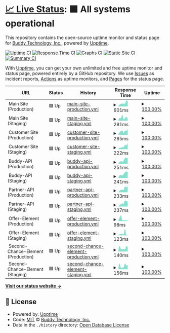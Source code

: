 # [📈 Live Status](https://status.buddy.insure): <!--live status--> **🟩 All systems operational**

This repository contains the open-source uptime monitor and status page for [Buddy Technology, Inc.](https://buddy.insure), powered by [Upptime](https://github.com/upptime/upptime).

[![Uptime CI](https://github.com/Buddy-Technology/buddy-monitoring/workflows/Uptime%20CI/badge.svg)](https://github.com/Buddy-Technology/buddy-monitoring/actions?query=workflow%3A%22Uptime+CI%22)
[![Response Time CI](https://github.com/Buddy-Technology/buddy-monitoring/workflows/Response%20Time%20CI/badge.svg)](https://github.com/Buddy-Technology/buddy-monitoring/actions?query=workflow%3A%22Response+Time+CI%22)
[![Graphs CI](https://github.com/Buddy-Technology/buddy-monitoring/workflows/Graphs%20CI/badge.svg)](https://github.com/Buddy-Technology/buddy-monitoring/actions?query=workflow%3A%22Graphs+CI%22)
[![Static Site CI](https://github.com/Buddy-Technology/buddy-monitoring/workflows/Static%20Site%20CI/badge.svg)](https://github.com/Buddy-Technology/buddy-monitoring/actions?query=workflow%3A%22Static+Site+CI%22)
[![Summary CI](https://github.com/Buddy-Technology/buddy-monitoring/workflows/Summary%20CI/badge.svg)](https://github.com/Buddy-Technology/buddy-monitoring/actions?query=workflow%3A%22Summary+CI%22)

With [Upptime](https://upptime.js.org), you can get your own unlimited and free uptime monitor and status page, powered entirely by a GitHub repository. We use [Issues](https://github.com/Buddy-Technology/buddy-monitoring/issues) as incident reports, [Actions](https://github.com/Buddy-Technology/buddy-monitoring/actions) as uptime monitors, and [Pages](https://status.buddy.insure) for the status page.

<!--start: status pages-->
<!-- This summary is generated by Upptime (https://github.com/upptime/upptime) -->
<!-- Do not edit this manually, your changes will be overwritten -->
<!-- prettier-ignore -->
| URL | Status | History | Response Time | Uptime |
| --- | ------ | ------- | ------------- | ------ |
| <img alt="" src="https://icons.duckduckgo.com/ip3/null.ico" height="13"> Main Site (Production) | 🟩 Up | [main-site-production.yml](https://github.com/Buddy-Technology/buddy-monitoring/commits/HEAD/history/main-site-production.yml) | <details><summary><img alt="Response time graph" src="./graphs/main-site-production/response-time-week.png" height="20"> 601ms</summary><br><a href="https://status.buddy.insure/history/main-site-production"><img alt="Response time 604" src="https://img.shields.io/endpoint?url=https%3A%2F%2Fraw.githubusercontent.com%2FBuddy-Technology%2Fbuddy-monitoring%2FHEAD%2Fapi%2Fmain-site-production%2Fresponse-time.json"></a><br><a href="https://status.buddy.insure/history/main-site-production"><img alt="24-hour response time 762" src="https://img.shields.io/endpoint?url=https%3A%2F%2Fraw.githubusercontent.com%2FBuddy-Technology%2Fbuddy-monitoring%2FHEAD%2Fapi%2Fmain-site-production%2Fresponse-time-day.json"></a><br><a href="https://status.buddy.insure/history/main-site-production"><img alt="7-day response time 601" src="https://img.shields.io/endpoint?url=https%3A%2F%2Fraw.githubusercontent.com%2FBuddy-Technology%2Fbuddy-monitoring%2FHEAD%2Fapi%2Fmain-site-production%2Fresponse-time-week.json"></a><br><a href="https://status.buddy.insure/history/main-site-production"><img alt="30-day response time 602" src="https://img.shields.io/endpoint?url=https%3A%2F%2Fraw.githubusercontent.com%2FBuddy-Technology%2Fbuddy-monitoring%2FHEAD%2Fapi%2Fmain-site-production%2Fresponse-time-month.json"></a><br><a href="https://status.buddy.insure/history/main-site-production"><img alt="1-year response time 604" src="https://img.shields.io/endpoint?url=https%3A%2F%2Fraw.githubusercontent.com%2FBuddy-Technology%2Fbuddy-monitoring%2FHEAD%2Fapi%2Fmain-site-production%2Fresponse-time-year.json"></a></details> | <details><summary><a href="https://status.buddy.insure/history/main-site-production">100.00%</a></summary><a href="https://status.buddy.insure/history/main-site-production"><img alt="All-time uptime 100.00%" src="https://img.shields.io/endpoint?url=https%3A%2F%2Fraw.githubusercontent.com%2FBuddy-Technology%2Fbuddy-monitoring%2FHEAD%2Fapi%2Fmain-site-production%2Fuptime.json"></a><br><a href="https://status.buddy.insure/history/main-site-production"><img alt="24-hour uptime 100.00%" src="https://img.shields.io/endpoint?url=https%3A%2F%2Fraw.githubusercontent.com%2FBuddy-Technology%2Fbuddy-monitoring%2FHEAD%2Fapi%2Fmain-site-production%2Fuptime-day.json"></a><br><a href="https://status.buddy.insure/history/main-site-production"><img alt="7-day uptime 100.00%" src="https://img.shields.io/endpoint?url=https%3A%2F%2Fraw.githubusercontent.com%2FBuddy-Technology%2Fbuddy-monitoring%2FHEAD%2Fapi%2Fmain-site-production%2Fuptime-week.json"></a><br><a href="https://status.buddy.insure/history/main-site-production"><img alt="30-day uptime 100.00%" src="https://img.shields.io/endpoint?url=https%3A%2F%2Fraw.githubusercontent.com%2FBuddy-Technology%2Fbuddy-monitoring%2FHEAD%2Fapi%2Fmain-site-production%2Fuptime-month.json"></a><br><a href="https://status.buddy.insure/history/main-site-production"><img alt="1-year uptime 100.00%" src="https://img.shields.io/endpoint?url=https%3A%2F%2Fraw.githubusercontent.com%2FBuddy-Technology%2Fbuddy-monitoring%2FHEAD%2Fapi%2Fmain-site-production%2Fuptime-year.json"></a></details>
| <img alt="" src="https://icons.duckduckgo.com/ip3/null.ico" height="13"> Main Site (Staging) | 🟩 Up | [main-site-staging.yml](https://github.com/Buddy-Technology/buddy-monitoring/commits/HEAD/history/main-site-staging.yml) | <details><summary><img alt="Response time graph" src="./graphs/main-site-staging/response-time-week.png" height="20"> 281ms</summary><br><a href="https://status.buddy.insure/history/main-site-staging"><img alt="Response time 286" src="https://img.shields.io/endpoint?url=https%3A%2F%2Fraw.githubusercontent.com%2FBuddy-Technology%2Fbuddy-monitoring%2FHEAD%2Fapi%2Fmain-site-staging%2Fresponse-time.json"></a><br><a href="https://status.buddy.insure/history/main-site-staging"><img alt="24-hour response time 267" src="https://img.shields.io/endpoint?url=https%3A%2F%2Fraw.githubusercontent.com%2FBuddy-Technology%2Fbuddy-monitoring%2FHEAD%2Fapi%2Fmain-site-staging%2Fresponse-time-day.json"></a><br><a href="https://status.buddy.insure/history/main-site-staging"><img alt="7-day response time 281" src="https://img.shields.io/endpoint?url=https%3A%2F%2Fraw.githubusercontent.com%2FBuddy-Technology%2Fbuddy-monitoring%2FHEAD%2Fapi%2Fmain-site-staging%2Fresponse-time-week.json"></a><br><a href="https://status.buddy.insure/history/main-site-staging"><img alt="30-day response time 277" src="https://img.shields.io/endpoint?url=https%3A%2F%2Fraw.githubusercontent.com%2FBuddy-Technology%2Fbuddy-monitoring%2FHEAD%2Fapi%2Fmain-site-staging%2Fresponse-time-month.json"></a><br><a href="https://status.buddy.insure/history/main-site-staging"><img alt="1-year response time 286" src="https://img.shields.io/endpoint?url=https%3A%2F%2Fraw.githubusercontent.com%2FBuddy-Technology%2Fbuddy-monitoring%2FHEAD%2Fapi%2Fmain-site-staging%2Fresponse-time-year.json"></a></details> | <details><summary><a href="https://status.buddy.insure/history/main-site-staging">100.00%</a></summary><a href="https://status.buddy.insure/history/main-site-staging"><img alt="All-time uptime 100.00%" src="https://img.shields.io/endpoint?url=https%3A%2F%2Fraw.githubusercontent.com%2FBuddy-Technology%2Fbuddy-monitoring%2FHEAD%2Fapi%2Fmain-site-staging%2Fuptime.json"></a><br><a href="https://status.buddy.insure/history/main-site-staging"><img alt="24-hour uptime 100.00%" src="https://img.shields.io/endpoint?url=https%3A%2F%2Fraw.githubusercontent.com%2FBuddy-Technology%2Fbuddy-monitoring%2FHEAD%2Fapi%2Fmain-site-staging%2Fuptime-day.json"></a><br><a href="https://status.buddy.insure/history/main-site-staging"><img alt="7-day uptime 100.00%" src="https://img.shields.io/endpoint?url=https%3A%2F%2Fraw.githubusercontent.com%2FBuddy-Technology%2Fbuddy-monitoring%2FHEAD%2Fapi%2Fmain-site-staging%2Fuptime-week.json"></a><br><a href="https://status.buddy.insure/history/main-site-staging"><img alt="30-day uptime 100.00%" src="https://img.shields.io/endpoint?url=https%3A%2F%2Fraw.githubusercontent.com%2FBuddy-Technology%2Fbuddy-monitoring%2FHEAD%2Fapi%2Fmain-site-staging%2Fuptime-month.json"></a><br><a href="https://status.buddy.insure/history/main-site-staging"><img alt="1-year uptime 100.00%" src="https://img.shields.io/endpoint?url=https%3A%2F%2Fraw.githubusercontent.com%2FBuddy-Technology%2Fbuddy-monitoring%2FHEAD%2Fapi%2Fmain-site-staging%2Fuptime-year.json"></a></details>
| <img alt="" src="https://icons.duckduckgo.com/ip3/null.ico" height="13"> Customer Site (Production) | 🟩 Up | [customer-site-production.yml](https://github.com/Buddy-Technology/buddy-monitoring/commits/HEAD/history/customer-site-production.yml) | <details><summary><img alt="Response time graph" src="./graphs/customer-site-production/response-time-week.png" height="20"> 285ms</summary><br><a href="https://status.buddy.insure/history/customer-site-production"><img alt="Response time 292" src="https://img.shields.io/endpoint?url=https%3A%2F%2Fraw.githubusercontent.com%2FBuddy-Technology%2Fbuddy-monitoring%2FHEAD%2Fapi%2Fcustomer-site-production%2Fresponse-time.json"></a><br><a href="https://status.buddy.insure/history/customer-site-production"><img alt="24-hour response time 679" src="https://img.shields.io/endpoint?url=https%3A%2F%2Fraw.githubusercontent.com%2FBuddy-Technology%2Fbuddy-monitoring%2FHEAD%2Fapi%2Fcustomer-site-production%2Fresponse-time-day.json"></a><br><a href="https://status.buddy.insure/history/customer-site-production"><img alt="7-day response time 285" src="https://img.shields.io/endpoint?url=https%3A%2F%2Fraw.githubusercontent.com%2FBuddy-Technology%2Fbuddy-monitoring%2FHEAD%2Fapi%2Fcustomer-site-production%2Fresponse-time-week.json"></a><br><a href="https://status.buddy.insure/history/customer-site-production"><img alt="30-day response time 256" src="https://img.shields.io/endpoint?url=https%3A%2F%2Fraw.githubusercontent.com%2FBuddy-Technology%2Fbuddy-monitoring%2FHEAD%2Fapi%2Fcustomer-site-production%2Fresponse-time-month.json"></a><br><a href="https://status.buddy.insure/history/customer-site-production"><img alt="1-year response time 292" src="https://img.shields.io/endpoint?url=https%3A%2F%2Fraw.githubusercontent.com%2FBuddy-Technology%2Fbuddy-monitoring%2FHEAD%2Fapi%2Fcustomer-site-production%2Fresponse-time-year.json"></a></details> | <details><summary><a href="https://status.buddy.insure/history/customer-site-production">100.00%</a></summary><a href="https://status.buddy.insure/history/customer-site-production"><img alt="All-time uptime 100.00%" src="https://img.shields.io/endpoint?url=https%3A%2F%2Fraw.githubusercontent.com%2FBuddy-Technology%2Fbuddy-monitoring%2FHEAD%2Fapi%2Fcustomer-site-production%2Fuptime.json"></a><br><a href="https://status.buddy.insure/history/customer-site-production"><img alt="24-hour uptime 100.00%" src="https://img.shields.io/endpoint?url=https%3A%2F%2Fraw.githubusercontent.com%2FBuddy-Technology%2Fbuddy-monitoring%2FHEAD%2Fapi%2Fcustomer-site-production%2Fuptime-day.json"></a><br><a href="https://status.buddy.insure/history/customer-site-production"><img alt="7-day uptime 100.00%" src="https://img.shields.io/endpoint?url=https%3A%2F%2Fraw.githubusercontent.com%2FBuddy-Technology%2Fbuddy-monitoring%2FHEAD%2Fapi%2Fcustomer-site-production%2Fuptime-week.json"></a><br><a href="https://status.buddy.insure/history/customer-site-production"><img alt="30-day uptime 100.00%" src="https://img.shields.io/endpoint?url=https%3A%2F%2Fraw.githubusercontent.com%2FBuddy-Technology%2Fbuddy-monitoring%2FHEAD%2Fapi%2Fcustomer-site-production%2Fuptime-month.json"></a><br><a href="https://status.buddy.insure/history/customer-site-production"><img alt="1-year uptime 100.00%" src="https://img.shields.io/endpoint?url=https%3A%2F%2Fraw.githubusercontent.com%2FBuddy-Technology%2Fbuddy-monitoring%2FHEAD%2Fapi%2Fcustomer-site-production%2Fuptime-year.json"></a></details>
| <img alt="" src="https://icons.duckduckgo.com/ip3/null.ico" height="13"> Customer Site (Staging) | 🟩 Up | [customer-site-staging.yml](https://github.com/Buddy-Technology/buddy-monitoring/commits/HEAD/history/customer-site-staging.yml) | <details><summary><img alt="Response time graph" src="./graphs/customer-site-staging/response-time-week.png" height="20"> 222ms</summary><br><a href="https://status.buddy.insure/history/customer-site-staging"><img alt="Response time 271" src="https://img.shields.io/endpoint?url=https%3A%2F%2Fraw.githubusercontent.com%2FBuddy-Technology%2Fbuddy-monitoring%2FHEAD%2Fapi%2Fcustomer-site-staging%2Fresponse-time.json"></a><br><a href="https://status.buddy.insure/history/customer-site-staging"><img alt="24-hour response time 190" src="https://img.shields.io/endpoint?url=https%3A%2F%2Fraw.githubusercontent.com%2FBuddy-Technology%2Fbuddy-monitoring%2FHEAD%2Fapi%2Fcustomer-site-staging%2Fresponse-time-day.json"></a><br><a href="https://status.buddy.insure/history/customer-site-staging"><img alt="7-day response time 222" src="https://img.shields.io/endpoint?url=https%3A%2F%2Fraw.githubusercontent.com%2FBuddy-Technology%2Fbuddy-monitoring%2FHEAD%2Fapi%2Fcustomer-site-staging%2Fresponse-time-week.json"></a><br><a href="https://status.buddy.insure/history/customer-site-staging"><img alt="30-day response time 243" src="https://img.shields.io/endpoint?url=https%3A%2F%2Fraw.githubusercontent.com%2FBuddy-Technology%2Fbuddy-monitoring%2FHEAD%2Fapi%2Fcustomer-site-staging%2Fresponse-time-month.json"></a><br><a href="https://status.buddy.insure/history/customer-site-staging"><img alt="1-year response time 271" src="https://img.shields.io/endpoint?url=https%3A%2F%2Fraw.githubusercontent.com%2FBuddy-Technology%2Fbuddy-monitoring%2FHEAD%2Fapi%2Fcustomer-site-staging%2Fresponse-time-year.json"></a></details> | <details><summary><a href="https://status.buddy.insure/history/customer-site-staging">100.00%</a></summary><a href="https://status.buddy.insure/history/customer-site-staging"><img alt="All-time uptime 100.00%" src="https://img.shields.io/endpoint?url=https%3A%2F%2Fraw.githubusercontent.com%2FBuddy-Technology%2Fbuddy-monitoring%2FHEAD%2Fapi%2Fcustomer-site-staging%2Fuptime.json"></a><br><a href="https://status.buddy.insure/history/customer-site-staging"><img alt="24-hour uptime 100.00%" src="https://img.shields.io/endpoint?url=https%3A%2F%2Fraw.githubusercontent.com%2FBuddy-Technology%2Fbuddy-monitoring%2FHEAD%2Fapi%2Fcustomer-site-staging%2Fuptime-day.json"></a><br><a href="https://status.buddy.insure/history/customer-site-staging"><img alt="7-day uptime 100.00%" src="https://img.shields.io/endpoint?url=https%3A%2F%2Fraw.githubusercontent.com%2FBuddy-Technology%2Fbuddy-monitoring%2FHEAD%2Fapi%2Fcustomer-site-staging%2Fuptime-week.json"></a><br><a href="https://status.buddy.insure/history/customer-site-staging"><img alt="30-day uptime 100.00%" src="https://img.shields.io/endpoint?url=https%3A%2F%2Fraw.githubusercontent.com%2FBuddy-Technology%2Fbuddy-monitoring%2FHEAD%2Fapi%2Fcustomer-site-staging%2Fuptime-month.json"></a><br><a href="https://status.buddy.insure/history/customer-site-staging"><img alt="1-year uptime 100.00%" src="https://img.shields.io/endpoint?url=https%3A%2F%2Fraw.githubusercontent.com%2FBuddy-Technology%2Fbuddy-monitoring%2FHEAD%2Fapi%2Fcustomer-site-staging%2Fuptime-year.json"></a></details>
| <img alt="" src="https://icons.duckduckgo.com/ip3/null.ico" height="13"> Buddy-API (Production) | 🟩 Up | [buddy-api-production.yml](https://github.com/Buddy-Technology/buddy-monitoring/commits/HEAD/history/buddy-api-production.yml) | <details><summary><img alt="Response time graph" src="./graphs/buddy-api-production/response-time-week.png" height="20"> 251ms</summary><br><a href="https://status.buddy.insure/history/buddy-api-production"><img alt="Response time 201" src="https://img.shields.io/endpoint?url=https%3A%2F%2Fraw.githubusercontent.com%2FBuddy-Technology%2Fbuddy-monitoring%2FHEAD%2Fapi%2Fbuddy-api-production%2Fresponse-time.json"></a><br><a href="https://status.buddy.insure/history/buddy-api-production"><img alt="24-hour response time 198" src="https://img.shields.io/endpoint?url=https%3A%2F%2Fraw.githubusercontent.com%2FBuddy-Technology%2Fbuddy-monitoring%2FHEAD%2Fapi%2Fbuddy-api-production%2Fresponse-time-day.json"></a><br><a href="https://status.buddy.insure/history/buddy-api-production"><img alt="7-day response time 251" src="https://img.shields.io/endpoint?url=https%3A%2F%2Fraw.githubusercontent.com%2FBuddy-Technology%2Fbuddy-monitoring%2FHEAD%2Fapi%2Fbuddy-api-production%2Fresponse-time-week.json"></a><br><a href="https://status.buddy.insure/history/buddy-api-production"><img alt="30-day response time 222" src="https://img.shields.io/endpoint?url=https%3A%2F%2Fraw.githubusercontent.com%2FBuddy-Technology%2Fbuddy-monitoring%2FHEAD%2Fapi%2Fbuddy-api-production%2Fresponse-time-month.json"></a><br><a href="https://status.buddy.insure/history/buddy-api-production"><img alt="1-year response time 201" src="https://img.shields.io/endpoint?url=https%3A%2F%2Fraw.githubusercontent.com%2FBuddy-Technology%2Fbuddy-monitoring%2FHEAD%2Fapi%2Fbuddy-api-production%2Fresponse-time-year.json"></a></details> | <details><summary><a href="https://status.buddy.insure/history/buddy-api-production">100.00%</a></summary><a href="https://status.buddy.insure/history/buddy-api-production"><img alt="All-time uptime 100.00%" src="https://img.shields.io/endpoint?url=https%3A%2F%2Fraw.githubusercontent.com%2FBuddy-Technology%2Fbuddy-monitoring%2FHEAD%2Fapi%2Fbuddy-api-production%2Fuptime.json"></a><br><a href="https://status.buddy.insure/history/buddy-api-production"><img alt="24-hour uptime 100.00%" src="https://img.shields.io/endpoint?url=https%3A%2F%2Fraw.githubusercontent.com%2FBuddy-Technology%2Fbuddy-monitoring%2FHEAD%2Fapi%2Fbuddy-api-production%2Fuptime-day.json"></a><br><a href="https://status.buddy.insure/history/buddy-api-production"><img alt="7-day uptime 100.00%" src="https://img.shields.io/endpoint?url=https%3A%2F%2Fraw.githubusercontent.com%2FBuddy-Technology%2Fbuddy-monitoring%2FHEAD%2Fapi%2Fbuddy-api-production%2Fuptime-week.json"></a><br><a href="https://status.buddy.insure/history/buddy-api-production"><img alt="30-day uptime 100.00%" src="https://img.shields.io/endpoint?url=https%3A%2F%2Fraw.githubusercontent.com%2FBuddy-Technology%2Fbuddy-monitoring%2FHEAD%2Fapi%2Fbuddy-api-production%2Fuptime-month.json"></a><br><a href="https://status.buddy.insure/history/buddy-api-production"><img alt="1-year uptime 100.00%" src="https://img.shields.io/endpoint?url=https%3A%2F%2Fraw.githubusercontent.com%2FBuddy-Technology%2Fbuddy-monitoring%2FHEAD%2Fapi%2Fbuddy-api-production%2Fuptime-year.json"></a></details>
| <img alt="" src="https://icons.duckduckgo.com/ip3/null.ico" height="13"> Buddy-API (Staging) | 🟩 Up | [buddy-api-staging.yml](https://github.com/Buddy-Technology/buddy-monitoring/commits/HEAD/history/buddy-api-staging.yml) | <details><summary><img alt="Response time graph" src="./graphs/buddy-api-staging/response-time-week.png" height="20"> 241ms</summary><br><a href="https://status.buddy.insure/history/buddy-api-staging"><img alt="Response time 191" src="https://img.shields.io/endpoint?url=https%3A%2F%2Fraw.githubusercontent.com%2FBuddy-Technology%2Fbuddy-monitoring%2FHEAD%2Fapi%2Fbuddy-api-staging%2Fresponse-time.json"></a><br><a href="https://status.buddy.insure/history/buddy-api-staging"><img alt="24-hour response time 190" src="https://img.shields.io/endpoint?url=https%3A%2F%2Fraw.githubusercontent.com%2FBuddy-Technology%2Fbuddy-monitoring%2FHEAD%2Fapi%2Fbuddy-api-staging%2Fresponse-time-day.json"></a><br><a href="https://status.buddy.insure/history/buddy-api-staging"><img alt="7-day response time 241" src="https://img.shields.io/endpoint?url=https%3A%2F%2Fraw.githubusercontent.com%2FBuddy-Technology%2Fbuddy-monitoring%2FHEAD%2Fapi%2Fbuddy-api-staging%2Fresponse-time-week.json"></a><br><a href="https://status.buddy.insure/history/buddy-api-staging"><img alt="30-day response time 212" src="https://img.shields.io/endpoint?url=https%3A%2F%2Fraw.githubusercontent.com%2FBuddy-Technology%2Fbuddy-monitoring%2FHEAD%2Fapi%2Fbuddy-api-staging%2Fresponse-time-month.json"></a><br><a href="https://status.buddy.insure/history/buddy-api-staging"><img alt="1-year response time 191" src="https://img.shields.io/endpoint?url=https%3A%2F%2Fraw.githubusercontent.com%2FBuddy-Technology%2Fbuddy-monitoring%2FHEAD%2Fapi%2Fbuddy-api-staging%2Fresponse-time-year.json"></a></details> | <details><summary><a href="https://status.buddy.insure/history/buddy-api-staging">100.00%</a></summary><a href="https://status.buddy.insure/history/buddy-api-staging"><img alt="All-time uptime 100.00%" src="https://img.shields.io/endpoint?url=https%3A%2F%2Fraw.githubusercontent.com%2FBuddy-Technology%2Fbuddy-monitoring%2FHEAD%2Fapi%2Fbuddy-api-staging%2Fuptime.json"></a><br><a href="https://status.buddy.insure/history/buddy-api-staging"><img alt="24-hour uptime 100.00%" src="https://img.shields.io/endpoint?url=https%3A%2F%2Fraw.githubusercontent.com%2FBuddy-Technology%2Fbuddy-monitoring%2FHEAD%2Fapi%2Fbuddy-api-staging%2Fuptime-day.json"></a><br><a href="https://status.buddy.insure/history/buddy-api-staging"><img alt="7-day uptime 100.00%" src="https://img.shields.io/endpoint?url=https%3A%2F%2Fraw.githubusercontent.com%2FBuddy-Technology%2Fbuddy-monitoring%2FHEAD%2Fapi%2Fbuddy-api-staging%2Fuptime-week.json"></a><br><a href="https://status.buddy.insure/history/buddy-api-staging"><img alt="30-day uptime 100.00%" src="https://img.shields.io/endpoint?url=https%3A%2F%2Fraw.githubusercontent.com%2FBuddy-Technology%2Fbuddy-monitoring%2FHEAD%2Fapi%2Fbuddy-api-staging%2Fuptime-month.json"></a><br><a href="https://status.buddy.insure/history/buddy-api-staging"><img alt="1-year uptime 100.00%" src="https://img.shields.io/endpoint?url=https%3A%2F%2Fraw.githubusercontent.com%2FBuddy-Technology%2Fbuddy-monitoring%2FHEAD%2Fapi%2Fbuddy-api-staging%2Fuptime-year.json"></a></details>
| <img alt="" src="https://icons.duckduckgo.com/ip3/null.ico" height="13"> Partner-API (Production) | 🟩 Up | [partner-api-production.yml](https://github.com/Buddy-Technology/buddy-monitoring/commits/HEAD/history/partner-api-production.yml) | <details><summary><img alt="Response time graph" src="./graphs/partner-api-production/response-time-week.png" height="20"> 233ms</summary><br><a href="https://status.buddy.insure/history/partner-api-production"><img alt="Response time 191" src="https://img.shields.io/endpoint?url=https%3A%2F%2Fraw.githubusercontent.com%2FBuddy-Technology%2Fbuddy-monitoring%2FHEAD%2Fapi%2Fpartner-api-production%2Fresponse-time.json"></a><br><a href="https://status.buddy.insure/history/partner-api-production"><img alt="24-hour response time 147" src="https://img.shields.io/endpoint?url=https%3A%2F%2Fraw.githubusercontent.com%2FBuddy-Technology%2Fbuddy-monitoring%2FHEAD%2Fapi%2Fpartner-api-production%2Fresponse-time-day.json"></a><br><a href="https://status.buddy.insure/history/partner-api-production"><img alt="7-day response time 233" src="https://img.shields.io/endpoint?url=https%3A%2F%2Fraw.githubusercontent.com%2FBuddy-Technology%2Fbuddy-monitoring%2FHEAD%2Fapi%2Fpartner-api-production%2Fresponse-time-week.json"></a><br><a href="https://status.buddy.insure/history/partner-api-production"><img alt="30-day response time 207" src="https://img.shields.io/endpoint?url=https%3A%2F%2Fraw.githubusercontent.com%2FBuddy-Technology%2Fbuddy-monitoring%2FHEAD%2Fapi%2Fpartner-api-production%2Fresponse-time-month.json"></a><br><a href="https://status.buddy.insure/history/partner-api-production"><img alt="1-year response time 191" src="https://img.shields.io/endpoint?url=https%3A%2F%2Fraw.githubusercontent.com%2FBuddy-Technology%2Fbuddy-monitoring%2FHEAD%2Fapi%2Fpartner-api-production%2Fresponse-time-year.json"></a></details> | <details><summary><a href="https://status.buddy.insure/history/partner-api-production">100.00%</a></summary><a href="https://status.buddy.insure/history/partner-api-production"><img alt="All-time uptime 100.00%" src="https://img.shields.io/endpoint?url=https%3A%2F%2Fraw.githubusercontent.com%2FBuddy-Technology%2Fbuddy-monitoring%2FHEAD%2Fapi%2Fpartner-api-production%2Fuptime.json"></a><br><a href="https://status.buddy.insure/history/partner-api-production"><img alt="24-hour uptime 100.00%" src="https://img.shields.io/endpoint?url=https%3A%2F%2Fraw.githubusercontent.com%2FBuddy-Technology%2Fbuddy-monitoring%2FHEAD%2Fapi%2Fpartner-api-production%2Fuptime-day.json"></a><br><a href="https://status.buddy.insure/history/partner-api-production"><img alt="7-day uptime 100.00%" src="https://img.shields.io/endpoint?url=https%3A%2F%2Fraw.githubusercontent.com%2FBuddy-Technology%2Fbuddy-monitoring%2FHEAD%2Fapi%2Fpartner-api-production%2Fuptime-week.json"></a><br><a href="https://status.buddy.insure/history/partner-api-production"><img alt="30-day uptime 100.00%" src="https://img.shields.io/endpoint?url=https%3A%2F%2Fraw.githubusercontent.com%2FBuddy-Technology%2Fbuddy-monitoring%2FHEAD%2Fapi%2Fpartner-api-production%2Fuptime-month.json"></a><br><a href="https://status.buddy.insure/history/partner-api-production"><img alt="1-year uptime 100.00%" src="https://img.shields.io/endpoint?url=https%3A%2F%2Fraw.githubusercontent.com%2FBuddy-Technology%2Fbuddy-monitoring%2FHEAD%2Fapi%2Fpartner-api-production%2Fuptime-year.json"></a></details>
| <img alt="" src="https://icons.duckduckgo.com/ip3/null.ico" height="13"> Partner-API (Staging) | 🟩 Up | [partner-api-staging.yml](https://github.com/Buddy-Technology/buddy-monitoring/commits/HEAD/history/partner-api-staging.yml) | <details><summary><img alt="Response time graph" src="./graphs/partner-api-staging/response-time-week.png" height="20"> 237ms</summary><br><a href="https://status.buddy.insure/history/partner-api-staging"><img alt="Response time 183" src="https://img.shields.io/endpoint?url=https%3A%2F%2Fraw.githubusercontent.com%2FBuddy-Technology%2Fbuddy-monitoring%2FHEAD%2Fapi%2Fpartner-api-staging%2Fresponse-time.json"></a><br><a href="https://status.buddy.insure/history/partner-api-staging"><img alt="24-hour response time 145" src="https://img.shields.io/endpoint?url=https%3A%2F%2Fraw.githubusercontent.com%2FBuddy-Technology%2Fbuddy-monitoring%2FHEAD%2Fapi%2Fpartner-api-staging%2Fresponse-time-day.json"></a><br><a href="https://status.buddy.insure/history/partner-api-staging"><img alt="7-day response time 237" src="https://img.shields.io/endpoint?url=https%3A%2F%2Fraw.githubusercontent.com%2FBuddy-Technology%2Fbuddy-monitoring%2FHEAD%2Fapi%2Fpartner-api-staging%2Fresponse-time-week.json"></a><br><a href="https://status.buddy.insure/history/partner-api-staging"><img alt="30-day response time 208" src="https://img.shields.io/endpoint?url=https%3A%2F%2Fraw.githubusercontent.com%2FBuddy-Technology%2Fbuddy-monitoring%2FHEAD%2Fapi%2Fpartner-api-staging%2Fresponse-time-month.json"></a><br><a href="https://status.buddy.insure/history/partner-api-staging"><img alt="1-year response time 183" src="https://img.shields.io/endpoint?url=https%3A%2F%2Fraw.githubusercontent.com%2FBuddy-Technology%2Fbuddy-monitoring%2FHEAD%2Fapi%2Fpartner-api-staging%2Fresponse-time-year.json"></a></details> | <details><summary><a href="https://status.buddy.insure/history/partner-api-staging">100.00%</a></summary><a href="https://status.buddy.insure/history/partner-api-staging"><img alt="All-time uptime 100.00%" src="https://img.shields.io/endpoint?url=https%3A%2F%2Fraw.githubusercontent.com%2FBuddy-Technology%2Fbuddy-monitoring%2FHEAD%2Fapi%2Fpartner-api-staging%2Fuptime.json"></a><br><a href="https://status.buddy.insure/history/partner-api-staging"><img alt="24-hour uptime 100.00%" src="https://img.shields.io/endpoint?url=https%3A%2F%2Fraw.githubusercontent.com%2FBuddy-Technology%2Fbuddy-monitoring%2FHEAD%2Fapi%2Fpartner-api-staging%2Fuptime-day.json"></a><br><a href="https://status.buddy.insure/history/partner-api-staging"><img alt="7-day uptime 100.00%" src="https://img.shields.io/endpoint?url=https%3A%2F%2Fraw.githubusercontent.com%2FBuddy-Technology%2Fbuddy-monitoring%2FHEAD%2Fapi%2Fpartner-api-staging%2Fuptime-week.json"></a><br><a href="https://status.buddy.insure/history/partner-api-staging"><img alt="30-day uptime 100.00%" src="https://img.shields.io/endpoint?url=https%3A%2F%2Fraw.githubusercontent.com%2FBuddy-Technology%2Fbuddy-monitoring%2FHEAD%2Fapi%2Fpartner-api-staging%2Fuptime-month.json"></a><br><a href="https://status.buddy.insure/history/partner-api-staging"><img alt="1-year uptime 100.00%" src="https://img.shields.io/endpoint?url=https%3A%2F%2Fraw.githubusercontent.com%2FBuddy-Technology%2Fbuddy-monitoring%2FHEAD%2Fapi%2Fpartner-api-staging%2Fuptime-year.json"></a></details>
| <img alt="" src="https://icons.duckduckgo.com/ip3/null.ico" height="13"> Offer-Element (Production) | 🟩 Up | [offer-element-production.yml](https://github.com/Buddy-Technology/buddy-monitoring/commits/HEAD/history/offer-element-production.yml) | <details><summary><img alt="Response time graph" src="./graphs/offer-element-production/response-time-week.png" height="20"> 98ms</summary><br><a href="https://status.buddy.insure/history/offer-element-production"><img alt="Response time 190" src="https://img.shields.io/endpoint?url=https%3A%2F%2Fraw.githubusercontent.com%2FBuddy-Technology%2Fbuddy-monitoring%2FHEAD%2Fapi%2Foffer-element-production%2Fresponse-time.json"></a><br><a href="https://status.buddy.insure/history/offer-element-production"><img alt="24-hour response time 102" src="https://img.shields.io/endpoint?url=https%3A%2F%2Fraw.githubusercontent.com%2FBuddy-Technology%2Fbuddy-monitoring%2FHEAD%2Fapi%2Foffer-element-production%2Fresponse-time-day.json"></a><br><a href="https://status.buddy.insure/history/offer-element-production"><img alt="7-day response time 98" src="https://img.shields.io/endpoint?url=https%3A%2F%2Fraw.githubusercontent.com%2FBuddy-Technology%2Fbuddy-monitoring%2FHEAD%2Fapi%2Foffer-element-production%2Fresponse-time-week.json"></a><br><a href="https://status.buddy.insure/history/offer-element-production"><img alt="30-day response time 188" src="https://img.shields.io/endpoint?url=https%3A%2F%2Fraw.githubusercontent.com%2FBuddy-Technology%2Fbuddy-monitoring%2FHEAD%2Fapi%2Foffer-element-production%2Fresponse-time-month.json"></a><br><a href="https://status.buddy.insure/history/offer-element-production"><img alt="1-year response time 190" src="https://img.shields.io/endpoint?url=https%3A%2F%2Fraw.githubusercontent.com%2FBuddy-Technology%2Fbuddy-monitoring%2FHEAD%2Fapi%2Foffer-element-production%2Fresponse-time-year.json"></a></details> | <details><summary><a href="https://status.buddy.insure/history/offer-element-production">100.00%</a></summary><a href="https://status.buddy.insure/history/offer-element-production"><img alt="All-time uptime 100.00%" src="https://img.shields.io/endpoint?url=https%3A%2F%2Fraw.githubusercontent.com%2FBuddy-Technology%2Fbuddy-monitoring%2FHEAD%2Fapi%2Foffer-element-production%2Fuptime.json"></a><br><a href="https://status.buddy.insure/history/offer-element-production"><img alt="24-hour uptime 100.00%" src="https://img.shields.io/endpoint?url=https%3A%2F%2Fraw.githubusercontent.com%2FBuddy-Technology%2Fbuddy-monitoring%2FHEAD%2Fapi%2Foffer-element-production%2Fuptime-day.json"></a><br><a href="https://status.buddy.insure/history/offer-element-production"><img alt="7-day uptime 100.00%" src="https://img.shields.io/endpoint?url=https%3A%2F%2Fraw.githubusercontent.com%2FBuddy-Technology%2Fbuddy-monitoring%2FHEAD%2Fapi%2Foffer-element-production%2Fuptime-week.json"></a><br><a href="https://status.buddy.insure/history/offer-element-production"><img alt="30-day uptime 100.00%" src="https://img.shields.io/endpoint?url=https%3A%2F%2Fraw.githubusercontent.com%2FBuddy-Technology%2Fbuddy-monitoring%2FHEAD%2Fapi%2Foffer-element-production%2Fuptime-month.json"></a><br><a href="https://status.buddy.insure/history/offer-element-production"><img alt="1-year uptime 100.00%" src="https://img.shields.io/endpoint?url=https%3A%2F%2Fraw.githubusercontent.com%2FBuddy-Technology%2Fbuddy-monitoring%2FHEAD%2Fapi%2Foffer-element-production%2Fuptime-year.json"></a></details>
| <img alt="" src="https://icons.duckduckgo.com/ip3/null.ico" height="13"> Offer-Element (Staging) | 🟩 Up | [offer-element-staging.yml](https://github.com/Buddy-Technology/buddy-monitoring/commits/HEAD/history/offer-element-staging.yml) | <details><summary><img alt="Response time graph" src="./graphs/offer-element-staging/response-time-week.png" height="20"> 123ms</summary><br><a href="https://status.buddy.insure/history/offer-element-staging"><img alt="Response time 158" src="https://img.shields.io/endpoint?url=https%3A%2F%2Fraw.githubusercontent.com%2FBuddy-Technology%2Fbuddy-monitoring%2FHEAD%2Fapi%2Foffer-element-staging%2Fresponse-time.json"></a><br><a href="https://status.buddy.insure/history/offer-element-staging"><img alt="24-hour response time 78" src="https://img.shields.io/endpoint?url=https%3A%2F%2Fraw.githubusercontent.com%2FBuddy-Technology%2Fbuddy-monitoring%2FHEAD%2Fapi%2Foffer-element-staging%2Fresponse-time-day.json"></a><br><a href="https://status.buddy.insure/history/offer-element-staging"><img alt="7-day response time 123" src="https://img.shields.io/endpoint?url=https%3A%2F%2Fraw.githubusercontent.com%2FBuddy-Technology%2Fbuddy-monitoring%2FHEAD%2Fapi%2Foffer-element-staging%2Fresponse-time-week.json"></a><br><a href="https://status.buddy.insure/history/offer-element-staging"><img alt="30-day response time 144" src="https://img.shields.io/endpoint?url=https%3A%2F%2Fraw.githubusercontent.com%2FBuddy-Technology%2Fbuddy-monitoring%2FHEAD%2Fapi%2Foffer-element-staging%2Fresponse-time-month.json"></a><br><a href="https://status.buddy.insure/history/offer-element-staging"><img alt="1-year response time 158" src="https://img.shields.io/endpoint?url=https%3A%2F%2Fraw.githubusercontent.com%2FBuddy-Technology%2Fbuddy-monitoring%2FHEAD%2Fapi%2Foffer-element-staging%2Fresponse-time-year.json"></a></details> | <details><summary><a href="https://status.buddy.insure/history/offer-element-staging">100.00%</a></summary><a href="https://status.buddy.insure/history/offer-element-staging"><img alt="All-time uptime 100.00%" src="https://img.shields.io/endpoint?url=https%3A%2F%2Fraw.githubusercontent.com%2FBuddy-Technology%2Fbuddy-monitoring%2FHEAD%2Fapi%2Foffer-element-staging%2Fuptime.json"></a><br><a href="https://status.buddy.insure/history/offer-element-staging"><img alt="24-hour uptime 100.00%" src="https://img.shields.io/endpoint?url=https%3A%2F%2Fraw.githubusercontent.com%2FBuddy-Technology%2Fbuddy-monitoring%2FHEAD%2Fapi%2Foffer-element-staging%2Fuptime-day.json"></a><br><a href="https://status.buddy.insure/history/offer-element-staging"><img alt="7-day uptime 100.00%" src="https://img.shields.io/endpoint?url=https%3A%2F%2Fraw.githubusercontent.com%2FBuddy-Technology%2Fbuddy-monitoring%2FHEAD%2Fapi%2Foffer-element-staging%2Fuptime-week.json"></a><br><a href="https://status.buddy.insure/history/offer-element-staging"><img alt="30-day uptime 100.00%" src="https://img.shields.io/endpoint?url=https%3A%2F%2Fraw.githubusercontent.com%2FBuddy-Technology%2Fbuddy-monitoring%2FHEAD%2Fapi%2Foffer-element-staging%2Fuptime-month.json"></a><br><a href="https://status.buddy.insure/history/offer-element-staging"><img alt="1-year uptime 100.00%" src="https://img.shields.io/endpoint?url=https%3A%2F%2Fraw.githubusercontent.com%2FBuddy-Technology%2Fbuddy-monitoring%2FHEAD%2Fapi%2Foffer-element-staging%2Fuptime-year.json"></a></details>
| <img alt="" src="https://icons.duckduckgo.com/ip3/null.ico" height="13"> Second-Chance-Element (Production) | 🟩 Up | [second-chance-element-production.yml](https://github.com/Buddy-Technology/buddy-monitoring/commits/HEAD/history/second-chance-element-production.yml) | <details><summary><img alt="Response time graph" src="./graphs/second-chance-element-production/response-time-week.png" height="20"> 140ms</summary><br><a href="https://status.buddy.insure/history/second-chance-element-production"><img alt="Response time 200" src="https://img.shields.io/endpoint?url=https%3A%2F%2Fraw.githubusercontent.com%2FBuddy-Technology%2Fbuddy-monitoring%2FHEAD%2Fapi%2Fsecond-chance-element-production%2Fresponse-time.json"></a><br><a href="https://status.buddy.insure/history/second-chance-element-production"><img alt="24-hour response time 88" src="https://img.shields.io/endpoint?url=https%3A%2F%2Fraw.githubusercontent.com%2FBuddy-Technology%2Fbuddy-monitoring%2FHEAD%2Fapi%2Fsecond-chance-element-production%2Fresponse-time-day.json"></a><br><a href="https://status.buddy.insure/history/second-chance-element-production"><img alt="7-day response time 140" src="https://img.shields.io/endpoint?url=https%3A%2F%2Fraw.githubusercontent.com%2FBuddy-Technology%2Fbuddy-monitoring%2FHEAD%2Fapi%2Fsecond-chance-element-production%2Fresponse-time-week.json"></a><br><a href="https://status.buddy.insure/history/second-chance-element-production"><img alt="30-day response time 182" src="https://img.shields.io/endpoint?url=https%3A%2F%2Fraw.githubusercontent.com%2FBuddy-Technology%2Fbuddy-monitoring%2FHEAD%2Fapi%2Fsecond-chance-element-production%2Fresponse-time-month.json"></a><br><a href="https://status.buddy.insure/history/second-chance-element-production"><img alt="1-year response time 200" src="https://img.shields.io/endpoint?url=https%3A%2F%2Fraw.githubusercontent.com%2FBuddy-Technology%2Fbuddy-monitoring%2FHEAD%2Fapi%2Fsecond-chance-element-production%2Fresponse-time-year.json"></a></details> | <details><summary><a href="https://status.buddy.insure/history/second-chance-element-production">100.00%</a></summary><a href="https://status.buddy.insure/history/second-chance-element-production"><img alt="All-time uptime 100.00%" src="https://img.shields.io/endpoint?url=https%3A%2F%2Fraw.githubusercontent.com%2FBuddy-Technology%2Fbuddy-monitoring%2FHEAD%2Fapi%2Fsecond-chance-element-production%2Fuptime.json"></a><br><a href="https://status.buddy.insure/history/second-chance-element-production"><img alt="24-hour uptime 100.00%" src="https://img.shields.io/endpoint?url=https%3A%2F%2Fraw.githubusercontent.com%2FBuddy-Technology%2Fbuddy-monitoring%2FHEAD%2Fapi%2Fsecond-chance-element-production%2Fuptime-day.json"></a><br><a href="https://status.buddy.insure/history/second-chance-element-production"><img alt="7-day uptime 100.00%" src="https://img.shields.io/endpoint?url=https%3A%2F%2Fraw.githubusercontent.com%2FBuddy-Technology%2Fbuddy-monitoring%2FHEAD%2Fapi%2Fsecond-chance-element-production%2Fuptime-week.json"></a><br><a href="https://status.buddy.insure/history/second-chance-element-production"><img alt="30-day uptime 100.00%" src="https://img.shields.io/endpoint?url=https%3A%2F%2Fraw.githubusercontent.com%2FBuddy-Technology%2Fbuddy-monitoring%2FHEAD%2Fapi%2Fsecond-chance-element-production%2Fuptime-month.json"></a><br><a href="https://status.buddy.insure/history/second-chance-element-production"><img alt="1-year uptime 100.00%" src="https://img.shields.io/endpoint?url=https%3A%2F%2Fraw.githubusercontent.com%2FBuddy-Technology%2Fbuddy-monitoring%2FHEAD%2Fapi%2Fsecond-chance-element-production%2Fuptime-year.json"></a></details>
| <img alt="" src="https://icons.duckduckgo.com/ip3/null.ico" height="13"> Second-Chance-Element (Staging) | 🟩 Up | [second-chance-element-staging.yml](https://github.com/Buddy-Technology/buddy-monitoring/commits/HEAD/history/second-chance-element-staging.yml) | <details><summary><img alt="Response time graph" src="./graphs/second-chance-element-staging/response-time-week.png" height="20"> 156ms</summary><br><a href="https://status.buddy.insure/history/second-chance-element-staging"><img alt="Response time 205" src="https://img.shields.io/endpoint?url=https%3A%2F%2Fraw.githubusercontent.com%2FBuddy-Technology%2Fbuddy-monitoring%2FHEAD%2Fapi%2Fsecond-chance-element-staging%2Fresponse-time.json"></a><br><a href="https://status.buddy.insure/history/second-chance-element-staging"><img alt="24-hour response time 91" src="https://img.shields.io/endpoint?url=https%3A%2F%2Fraw.githubusercontent.com%2FBuddy-Technology%2Fbuddy-monitoring%2FHEAD%2Fapi%2Fsecond-chance-element-staging%2Fresponse-time-day.json"></a><br><a href="https://status.buddy.insure/history/second-chance-element-staging"><img alt="7-day response time 156" src="https://img.shields.io/endpoint?url=https%3A%2F%2Fraw.githubusercontent.com%2FBuddy-Technology%2Fbuddy-monitoring%2FHEAD%2Fapi%2Fsecond-chance-element-staging%2Fresponse-time-week.json"></a><br><a href="https://status.buddy.insure/history/second-chance-element-staging"><img alt="30-day response time 191" src="https://img.shields.io/endpoint?url=https%3A%2F%2Fraw.githubusercontent.com%2FBuddy-Technology%2Fbuddy-monitoring%2FHEAD%2Fapi%2Fsecond-chance-element-staging%2Fresponse-time-month.json"></a><br><a href="https://status.buddy.insure/history/second-chance-element-staging"><img alt="1-year response time 205" src="https://img.shields.io/endpoint?url=https%3A%2F%2Fraw.githubusercontent.com%2FBuddy-Technology%2Fbuddy-monitoring%2FHEAD%2Fapi%2Fsecond-chance-element-staging%2Fresponse-time-year.json"></a></details> | <details><summary><a href="https://status.buddy.insure/history/second-chance-element-staging">100.00%</a></summary><a href="https://status.buddy.insure/history/second-chance-element-staging"><img alt="All-time uptime 100.00%" src="https://img.shields.io/endpoint?url=https%3A%2F%2Fraw.githubusercontent.com%2FBuddy-Technology%2Fbuddy-monitoring%2FHEAD%2Fapi%2Fsecond-chance-element-staging%2Fuptime.json"></a><br><a href="https://status.buddy.insure/history/second-chance-element-staging"><img alt="24-hour uptime 100.00%" src="https://img.shields.io/endpoint?url=https%3A%2F%2Fraw.githubusercontent.com%2FBuddy-Technology%2Fbuddy-monitoring%2FHEAD%2Fapi%2Fsecond-chance-element-staging%2Fuptime-day.json"></a><br><a href="https://status.buddy.insure/history/second-chance-element-staging"><img alt="7-day uptime 100.00%" src="https://img.shields.io/endpoint?url=https%3A%2F%2Fraw.githubusercontent.com%2FBuddy-Technology%2Fbuddy-monitoring%2FHEAD%2Fapi%2Fsecond-chance-element-staging%2Fuptime-week.json"></a><br><a href="https://status.buddy.insure/history/second-chance-element-staging"><img alt="30-day uptime 100.00%" src="https://img.shields.io/endpoint?url=https%3A%2F%2Fraw.githubusercontent.com%2FBuddy-Technology%2Fbuddy-monitoring%2FHEAD%2Fapi%2Fsecond-chance-element-staging%2Fuptime-month.json"></a><br><a href="https://status.buddy.insure/history/second-chance-element-staging"><img alt="1-year uptime 100.00%" src="https://img.shields.io/endpoint?url=https%3A%2F%2Fraw.githubusercontent.com%2FBuddy-Technology%2Fbuddy-monitoring%2FHEAD%2Fapi%2Fsecond-chance-element-staging%2Fuptime-year.json"></a></details>

<!--end: status pages-->

[**Visit our status website →**](https://status.buddy.insure)

## 📄 License

- Powered by: [Upptime](https://github.com/upptime/upptime)
- Code: [MIT](./LICENSE) © [Buddy Technology, Inc.](https://buddy.insure)
- Data in the `./history` directory: [Open Database License](https://opendatacommons.org/licenses/odbl/1-0/)
